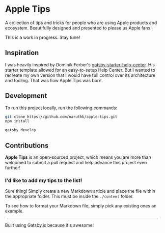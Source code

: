 # Apple Tips

A collection of tips and tricks for people who are using Apple products and ecosystem. Beautifully designed and presented to please us Apple fans.

This is a work in progress. Stay tune!

## Inspiration

I was heavily inspired by Dominik Ferber's [gatsby-starter-help-center](https://github.com/dferber90/gatsby-starter-help-center). His starter template allowed for an easy-to-setup Help Center. But I wanted to recreate my own version that I would have full control over its architecture and tooling. That was how Apple Tips was born.

## Development

To run this project locally, run the following commands:

```bash
git clone https://github.com/naruthk/apple-tips.git
npm install
```

```bash
gatsby develop
```

## Contributions

**Apple Tips** is an open-sourced project, which means you are more than welcomed to submit a pull request and help advance this project even further!

### I'd like to add my tips to the list!

Sure thing! Simply create a new Markdown article and place the file within the appropriate folder. This must be inside the `./content` folder.

To see how to format your Markdown file, simply pick any existing ones an example.

---

Built using Gatsby.js because it's awesome!